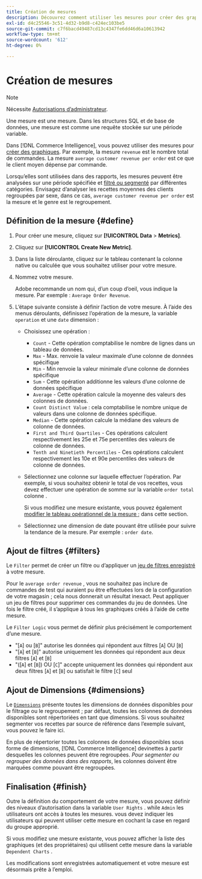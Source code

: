 ```yaml
---
title: Création de mesures
description: Découvrez comment utiliser les mesures pour créer des graphiques.
exl-id: d4c25546-3c51-4d32-b9d8-c424ec103be5
source-git-commit: c7f6bacd49487cd13c4347fe6dd46d6a10613942
workflow-type: tm+mt
source-wordcount: '612'
ht-degree: 0%

---
```


# Création de mesures

>[!NOTE]
>
>Nécessite [Autorisations d’administrateur](../../administrator/user-management/user-management.md).

Une mesure est une mesure. Dans les structures SQL et de base de données, une mesure est comme une requête stockée sur une période variable.

Dans [!DNL Commerce Intelligence], vous pouvez utiliser des mesures pour [créer des graphiques](../../data-user/reports/ess-rpt-build-visual.md). Par exemple, la mesure `revenue` est le nombre total de commandes. La mesure `average customer revenue per order` est ce que le client moyen dépense par commande.

Lorsqu’elles sont utilisées dans des rapports, les mesures peuvent être analysées sur une période spécifiée et [filtré ou segmenté](../../best-practices/segment-filter.md) par différentes catégories. Envisagez d’analyser les recettes moyennes des clients regroupées par sexe, dans ce cas, `average customer revenue per order` est la mesure et le genre est le regroupement.

## Définition de la mesure {#define}

1. Pour créer une mesure, cliquez sur **[!UICONTROL Data** > **Metrics]**.

1. Cliquez sur **[!UICONTROL Create New Metric]**.

1. Dans la liste déroulante, cliquez sur le tableau contenant la colonne native ou calculée que vous souhaitez utiliser pour votre mesure.

1. Nommez votre mesure.

   Adobe recommande un nom qui, d’un coup d’oeil, vous indique la mesure. Par exemple : `Average Order Revenue`.

1. L’étape suivante consiste à définir l’action de votre mesure. À l’aide des menus déroulants, définissez l’opération de la mesure, la variable `operation` et une `date` dimension :

   * Choisissez une opération :
      * `Count` - Cette opération comptabilise le nombre de lignes dans un tableau de données.
      * `Max` - Max. renvoie la valeur maximale d’une colonne de données spécifique
      * `Min` - Min renvoie la valeur minimale d’une colonne de données spécifique
      * `Sum` - Cette opération additionne les valeurs d’une colonne de données spécifique
      * `Average` - Cette opération calcule la moyenne des valeurs des colonnes de données.
      * `Count Distinct Value` : cela comptabilise le nombre unique de valeurs dans une colonne de données spécifique.
      * `Median` - Cette opération calcule la médiane des valeurs de colonne de données.
      * `First and Third Quartiles` - Ces opérations calculent respectivement les 25e et 75e percentiles des valeurs de colonne de données.
      * `Tenth and Ninetieth Percentiles` - Ces opérations calculent respectivement les 10e et 90e percentiles des valeurs de colonne de données.
   * Sélectionnez une colonne sur laquelle effectuer l’opération. Par exemple, si vous souhaitez obtenir le total de vos recettes, vous devez effectuer une opération de somme sur la variable `order total` colonne .

      Si vous modifiez une mesure existante, vous pouvez également [modifier le tableau opérationnel de la mesure ;](../../data-analyst/data-warehouse-mgr/change-metric-op-table.md) dans cette section.

   * Sélectionnez une dimension de date pouvant être utilisée pour suivre la tendance de la mesure. Par exemple : `order date`.


## Ajout de filtres {#filters}

Le `Filter` permet de créer un filtre ou d’appliquer un [jeu de filtres enregistré](../../data-user/reports/ess-manage-data-filters.md) à votre mesure.

Pour le `average order revenue` , vous ne souhaitez pas inclure de commandes de test qui auraient pu être effectuées lors de la configuration de votre magasin ; cela nous donnerait un résultat inexact. Peut appliquer un jeu de filtres pour supprimer ces commandes du jeu de données. Une fois le filtre créé, il s’applique à tous les graphiques créés à l’aide de cette mesure.

Le `Filter Logic` vous permet de définir plus précisément le comportement d’une mesure.

* &quot;\[`A`\] ou \[`B`\]&quot; autorise les données qui répondent aux filtres \[`A`\] OU \[`B`\]
* &quot;\[`A`\] et \[`B`\]&quot; autorise uniquement les données qui répondent aux deux filtres \[`A`\] et \[`B`\]
* &quot;(\[`A`\] et \[`B`\]) OU \[`C`\]&quot; accepte uniquement les données qui répondent aux deux filtres \[`A`\] et \[`B`\] ou satisfait le filtre \[`C`\] seul

## Ajout de Dimensions {#dimensions}

Le [`Dimensions`](../../data-analyst/data-warehouse-mgr/manage-data-dimensions-metrics.md) présente toutes les dimensions de données disponibles pour le filtrage ou le regroupement ; par défaut, toutes les colonnes de données disponibles sont répertoriées en tant que dimensions. Si vous souhaitez segmenter vos recettes par source de référence dans l’exemple suivant, vous pouvez le faire ici.

En plus de répertorier toutes les colonnes de données disponibles sous forme de dimensions, [!DNL Commerce Intelligence] devinettes à partir desquelles les colonnes peuvent être regroupées. *Pour segmenter ou regrouper des données dans des rapports*, les colonnes doivent être marquées comme pouvant être regroupées.

## Finalisation {#finish}

Outre la définition du comportement de votre mesure, vous pouvez définir des niveaux d’autorisation dans la variable `User Rights` . while `Admin` les utilisateurs ont accès à toutes les mesures. vous devez indiquer les utilisateurs qui peuvent utiliser cette mesure en cochant la case en regard du groupe approprié.

Si vous modifiez une mesure existante, vous pouvez afficher la liste des graphiques (et des propriétaires) qui utilisent cette mesure dans la variable `Dependent Charts` .

Les modifications sont enregistrées automatiquement et votre mesure est désormais prête à l’emploi.
